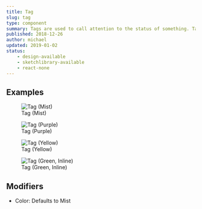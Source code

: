 ```yaml
---
title: Tag
slug: tag
type: component
summary: Tags are used to call attention to the status of something. Tag color dictates the border and background color.
published: 2018-12-26
author: michael
updated: 2019-01-02
status:
    - design-available
    - sketchlibrary-available
    - react-none
---
```


##  Examples

<figure>
    <img src="/static/images/tag-mist.png" alt="Tag (Mist)">
    <figcaption>Tag (Mist)</figcaption>
</figure>

<figure>
    <img src="/static/images/tag-purple.png" alt="Tag (Purple)">
    <figcaption>Tag (Purple)</figcaption>
</figure>

<figure>
    <img src="/static/images/tag-yellow.png" alt="Tag (Yellow)">
    <figcaption>Tag (Yellow)</figcaption>
</figure>

<figure>
    <img src="/static/images/tag-green-inline.png" alt="Tag (Green, Inline)">
    <figcaption>Tag (Green, Inline)</figcaption>
</figure>

## Modifiers
* Color: Defaults to Mist